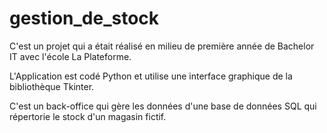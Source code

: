 # gestion_de_stock

C'est un projet qui a était réalisé en milieu de première année de Bachelor IT avec l'école La Plateforme. 

L'Application est codé Python et utilise une interface graphique de la bibliothèque Tkinter.

C'est un back-office qui gère les données d'une base de données SQL qui répertorie le stock d'un magasin fictif. 
